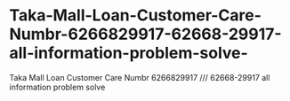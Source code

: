 # Taka-Mall-Loan-Customer-Care-Numbr-6266829917-62668-29917-all-information-problem-solve-
Taka Mall Loan Customer Care Numbr 6266829917 /// 62668-29917 all information problem solve 
